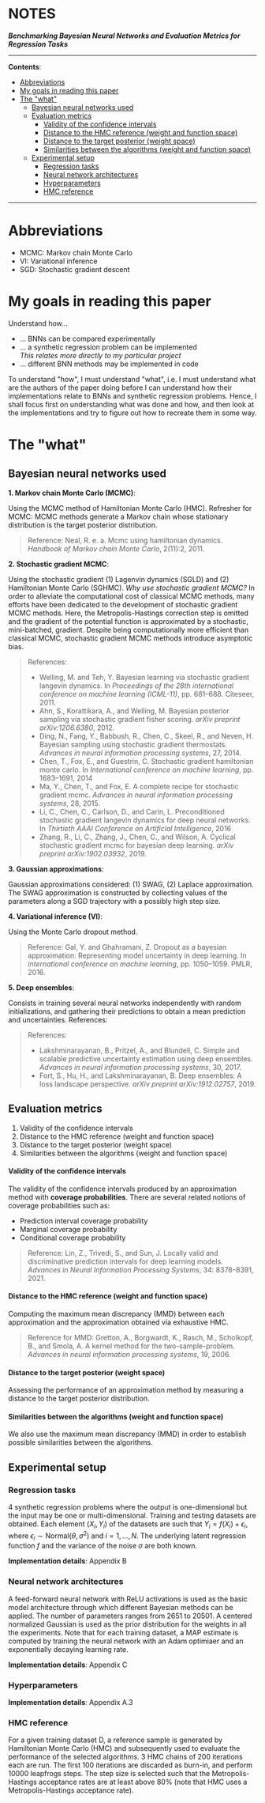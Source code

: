 <h1>NOTES</h1>

**_Benchmarking Bayesian Neural Networks and Evaluation Metrics for Regression Tasks_**

---

**Contents**:

- [Abbreviations](#abbreviations)
- [My goals in reading this paper](#my-goals-in-reading-this-paper)
- [The "what"](#the-what)
  - [Bayesian neural networks used](#bayesian-neural-networks-used)
  - [Evaluation metrics](#evaluation-metrics)
      - [Validity of the confidence intervals](#validity-of-the-confidence-intervals)
      - [Distance to the HMC reference (weight and function space)](#distance-to-the-hmc-reference-weight-and-function-space)
      - [Distance to the target posterior (weight space)](#distance-to-the-target-posterior-weight-space)
      - [Similarities between the algorithms (weight and function space)](#similarities-between-the-algorithms-weight-and-function-space)
  - [Experimental setup](#experimental-setup)
    - [Regression tasks](#regression-tasks)
    - [Neural network architectures](#neural-network-architectures)
    - [Hyperparameters](#hyperparameters)
    - [HMC reference](#hmc-reference)

---

# Abbreviations
- MCMC: Markov chain Monte Carlo
- VI: Variational inference
- SGD: Stochastic gradient descent

# My goals in reading this paper
Understand how...

- ... BNNs can be compared experimentally
- ... a synthetic regression problem can be implemented <br> _This relates more directly to my particular project_
- ... different BNN methods may be implemented in code

To understand "how", I must understand "what", i.e. I must understand what are the authors of the paper doing before I can understand how their implementations relate to BNNs and synthetic regression problems. Hence, I shall focus first on understanding what was done and how, and then look at the implementations and try to figure out how to recreate them in some way.

# The "what"
## Bayesian neural networks used
**1. Markov chain Monte Carlo (MCMC)**:

Using the MCMC method of Hamiltonian Monte Carlo (HMC). Refresher for MCMC: MCMC methods generate a Markov chain whose stationary distribution is the target posterior distribution.

> Reference: Neal, R. e. a. Mcmc using hamiltonian dynamics. _Handbook of Markov chain Monte Carlo_, 2(11):2, 2011.

**2. Stochastic gradient MCMC**:

Using the stochastic gradient (1) Lagenvin dynamics (SGLD) and (2) Hamiltonian Monte Carlo (SGHMC). _Why use stochastic gradient MCMC?_ In order to alleviate the computational cost of classical MCMC methods, many efforts have been dedicated to the development of stochastic gradient MCMC methods. Here, the Metropolis-Hastings correction step is omitted and the gradient of the potential function is approximated by a stochastic, mini-batched, gradient. Despite being computationally more efficient than classical MCMC, stochastic gradient MCMC methods introduce asymptotic bias.

> References:
>
> - Welling, M. and Teh, Y. Bayesian learning via stochastic gradient langevin dynamics. In _Proceedings of the 28th international conference on machine learning (ICML-11)_, pp. 681–688. Citeseer, 2011.
> - Ahn, S., Korattikara, A., and Welling, M. Bayesian posterior sampling via stochastic gradient fisher scoring. _arXiv preprint arXiv:1206.6380_, 2012.
> - Ding, N., Fang, Y., Babbush, R., Chen, C., Skeel, R., and Neven, H. Bayesian sampling using stochastic gradient thermostats. _Advances in neural information processing systems_, 27, 2014.
> - Chen, T., Fox, E., and Guestrin, C. Stochastic gradient hamiltonian monte carlo. In _International conference on machine learning_, pp. 1683–1691, 2014
> - Ma, Y., Chen, T., and Fox, E. A complete recipe for stochastic gradient mcmc. _Advances in neural information processing systems_, 28, 2015.
> - Li, C., Chen, C., Carlson, D., and Carin, L. Preconditioned stochastic gradient langevin dynamics for deep neural networks. In _Thirtieth AAAI Conference on Artificial Intelligence_, 2016
> - Zhang, R., Li, C., Zhang, J., Chen, C., and Wilson, A. Cyclical stochastic gradient mcmc for bayesian deep learning. _arXiv preprint arXiv:1902.03932_, 2019.

**3. Gaussian approximations**:

Gaussian approximations considered: (1) SWAG, (2) Laplace approximation. The SWAG approximation is constructed by collecting values of the parameters along a SGD trajectory with a possibly high step size.

**4. Variational inference (VI)**:

Using the Monte Carlo dropout method.

> Reference: Gal, Y. and Ghahramani, Z. Dropout as a bayesian approximation: Representing model uncertainty in deep learning. In _international conference on machine learning_, pp. 1050–1059. PMLR, 2016.


**5. Deep ensembles**:

Consists in training several neural networks independently with random initializations, and gathering their predictions to obtain a mean prediction and uncertainties. References:

> References:
>
> - Lakshminarayanan, B., Pritzel, A., and Blundell, C. Simple and scalable predictive uncertainty estimation using deep ensembles. _Advances in neural information processing systems_, 30, 2017.
> - Fort, S., Hu, H., and Lakshminarayanan, B. Deep ensembles: A loss landscape perspective. _arXiv preprint arXiv:1912.02757_, 2019.

## Evaluation metrics
1. Validity of the confidence intervals
2. Distance to the HMC reference (weight and function space)
3. Distance to the target posterior (weight space)
4. Similarities between the algorithms (weight and function space)

#### Validity of the confidence intervals
The validity of the confidence intervals produced by an approximation method with **coverage probabilities**. There are several related notions of coverage probabilities such as:

- Prediction interval coverage probability
- Marginal coverage probability
- Conditional coverage probability

> Reference: Lin, Z., Trivedi, S., and Sun, J. Locally valid and discriminative prediction intervals for deep learning models. _Advances in Neural Information Processing Systems_, 34: 8378–8391, 2021.

#### Distance to the HMC reference (weight and function space)
Computing the maximum mean discrepancy (MMD) between each approximation and the approximation obtained via exhaustive HMC.

> Reference for MMD: Gretton, A., Borgwardt, K., Rasch, M., Scholkopf, B., and Smola, A. A kernel method for the two-sample-problem. _Advances in neural information processing systems_, 19, 2006.

#### Distance to the target posterior (weight space)
Assessing the performance of an approximation method by measuring a distance to the target posterior distribution.

#### Similarities between the algorithms (weight and function space)
We also use the maximum mean discrepancy (MMD) in order to establish possible similarities between the algorithms.

## Experimental setup
### Regression tasks
4 synthetic regression problems where the output is one-dimensional but the input may be one or multi-dimensional. Training and testing datasets are obtained. Each element $(X_i, Y_i)$ of the datasets are such that $Y_i = f(X_i) + \epsilon_i$, where $\epsilon_i \sim \text{Normal}(\theta, \sigma^2)$ and $i = 1, . . . , N$. The underlying latent regression function $f$ and the variance of the noise $\sigma$ are both known.

**Implementation details**: Appendix B

### Neural network architectures
A feed-forward neural network with ReLU activations is used as the basic model architecture through which different Bayesian methods can be applied. The number of parameters ranges from 2651 to 20501. A centered normalized Gaussian is used as the prior distribution for the weights in all the experiments. Note that for each training dataset, a MAP estimate is computed by training the neural network with an Adam optimiaer and an exponentially decaying learning rate.

**Implementation details**: Appendix C

### Hyperparameters
**Implementation details**: Appendix A.3

### HMC reference
For a given training dataset D, a reference sample is generated by Hamiltonian Monte Carlo (HMC) and subsequently used to evaluate the performance of the selected algorithms. 3 HMC chains of 200 iterations each are run. The first 100 iterations are discarded as burn-in, and perform 10000 leapfrogs steps. The step size is selected such that the Metropolis-Hastings acceptance rates are at least above 80% (note that HMC uses a Metropolis-Hastings acceptance rate).

